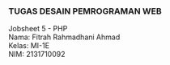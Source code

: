 ### TUGAS DESAIN PEMROGRAMAN WEB  
Jobsheet 5 - PHP  
Nama: Fitrah Rahmadhani Ahmad  
Kelas: MI-1E  
NIM: 2131710092
